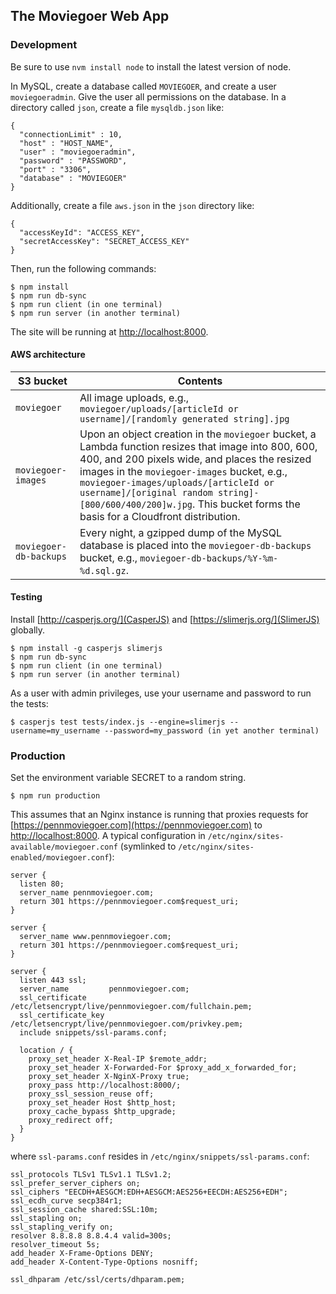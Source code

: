 The Moviegoer Web App
---------------------

### Development

Be sure to use `nvm install node` to install the latest version of node.

In MySQL, create a database called `MOVIEGOER`, and create a user `moviegoeradmin`. Give the user all permissions on the database. In a directory called `json`, create a file `mysqldb.json` like:
```
{
  "connectionLimit" : 10,
  "host" : "HOST_NAME",
  "user" : "moviegoeradmin",
  "password" : "PASSWORD",
  "port" : "3306",
  "database" : "MOVIEGOER"
}
```
Additionally, create a file `aws.json` in the `json` directory like:
```
{
  "accessKeyId": "ACCESS_KEY",
  "secretAccessKey": "SECRET_ACCESS_KEY"
}
```
Then, run the following commands:
```
$ npm install
$ npm run db-sync
$ npm run client (in one terminal)
$ npm run server (in another terminal)
```
The site will be running at [http://localhost:8000](http://localhost:8000).

#### AWS architecture

S3 bucket | Contents
----------|----------
`moviegoer`| All image uploads, e.g., `moviegoer/uploads/[articleId or username]/[randomly generated string].jpg`
`moviegoer-images`|Upon an object creation in the `moviegoer` bucket, a Lambda function resizes that image into 800, 600, 400, and 200 pixels wide, and places the resized images in the `moviegoer-images` bucket, e.g., `moviegoer-images/uploads/[articleId or username]/[original random string]-[800/600/400/200]w.jpg`. This bucket forms the basis for a Cloudfront distribution.
`moviegoer-db-backups`| Every night, a gzipped dump of the MySQL database is placed into the `moviegoer-db-backups` bucket, e.g., `moviegoer-db-backups/%Y-%m-%d.sql.gz`.

#### Testing

Install [http://casperjs.org/](CasperJS) and [https://slimerjs.org/](SlimerJS) globally.
```
$ npm install -g casperjs slimerjs
$ npm run db-sync
$ npm run client (in one terminal)
$ npm run server (in another terminal)
```
As a user with admin privileges, use your username and password to run the tests:
```
$ casperjs test tests/index.js --engine=slimerjs --username=my_username --password=my_password (in yet another terminal)
```


### Production

Set the environment variable SECRET to a random string.

```
$ npm run production
```
This assumes that an Nginx instance is running that proxies requests for [https://pennmoviegoer.com](https://pennmoviegoer.com) to [http://localhost:8000](http://localhost:8000). A typical configuration in `/etc/nginx/sites-available/moviegoer.conf` (symlinked to `/etc/nginx/sites-enabled/moviegoer.conf`):
```
server {
  listen 80;
  server_name pennmoviegoer.com;
  return 301 https://pennmoviegoer.com$request_uri;
}

server {
  server_name www.pennmoviegoer.com;
  return 301 https://pennmoviegoer.com$request_uri;
}

server {
  listen 443 ssl;
  server_name         pennmoviegoer.com;
  ssl_certificate     /etc/letsencrypt/live/pennmoviegoer.com/fullchain.pem;
  ssl_certificate_key /etc/letsencrypt/live/pennmoviegoer.com/privkey.pem;
  include snippets/ssl-params.conf;

  location / {
    proxy_set_header X-Real-IP $remote_addr;
    proxy_set_header X-Forwarded-For $proxy_add_x_forwarded_for;
    proxy_set_header X-NginX-Proxy true;
    proxy_pass http://localhost:8000/;
    proxy_ssl_session_reuse off;
    proxy_set_header Host $http_host;
    proxy_cache_bypass $http_upgrade;
    proxy_redirect off;
  }
}
```
where `ssl-params.conf` resides in `/etc/nginx/snippets/ssl-params.conf`:
```
ssl_protocols TLSv1 TLSv1.1 TLSv1.2;
ssl_prefer_server_ciphers on;
ssl_ciphers "EECDH+AESGCM:EDH+AESGCM:AES256+EECDH:AES256+EDH";
ssl_ecdh_curve secp384r1;
ssl_session_cache shared:SSL:10m;
ssl_stapling on;
ssl_stapling_verify on;
resolver 8.8.8.8 8.8.4.4 valid=300s;
resolver_timeout 5s;
add_header X-Frame-Options DENY;
add_header X-Content-Type-Options nosniff;

ssl_dhparam /etc/ssl/certs/dhparam.pem;
```